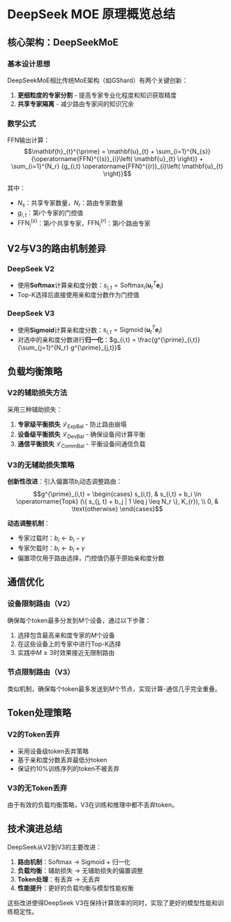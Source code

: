 # DeepSeek MOE 原理概览总结

## 核心架构：DeepSeekMoE

### 基本设计思想
DeepSeekMoE相比传统MoE架构（如GShard）有两个关键创新：
1. **更细粒度的专家分割** - 提高专家专业化程度和知识获取精度
2. **共享专家隔离** - 减少路由专家间的知识冗余

### 数学公式
FFN输出计算：
$$\mathbf{h}_{t}^{\prime} = \mathbf{u}_{t} + \sum_{i=1}^{N_{s}} {\operatorname{FFN}^{(s)}_{i}\left( \mathbf{u}_{t} \right)} + \sum_{i=1}^{N_r} {g_{i,t} \operatorname{FFN}^{(r)}_{i}\left( \mathbf{u}_{t} \right)}$$

其中：
- $N_s$：共享专家数量，$N_r$：路由专家数量
- $g_{i,t}$：第$i$个专家的门控值
- $\operatorname{FFN}^{(s)}_{i}$：第$i$个共享专家，$\operatorname{FFN}^{(r)}_{i}$：第$i$个路由专家

## V2与V3的路由机制差异

### DeepSeek V2
- 使用**Softmax**计算亲和度分数：$s_{i,t} = \operatorname{Softmax}_i \left( {\mathbf{u}_{t}}^{T} \mathbf{e}_{i} \right)$
- Top-K选择后直接使用亲和度分数作为门控值

### DeepSeek V3  
- 使用**Sigmoid**计算亲和度分数：$s_{i,t} = \operatorname{Sigmoid} \left( {\mathbf{u}_{t}}^{T} \mathbf{e}_{i} \right)$
- 对选中的亲和度分数进行**归一化**：$g_{i,t} = \frac{g^{\prime}_{i,t}}{\sum_{j=1}^{N_r} g^{\prime}_{j,t}}$

## 负载均衡策略

### V2的辅助损失方法
采用三种辅助损失：
1. **专家级平衡损失** $\mathcal{L}_{\mathrm{ExpBal}}$ - 防止路由崩塌
2. **设备级平衡损失** $\mathcal{L}_{\mathrm{DevBal}}$ - 确保设备间计算平衡
3. **通信平衡损失** $\mathcal{L}_{\mathrm{CommBal}}$ - 平衡设备间通信负载

### V3的无辅助损失策略
**创新性改进**：引入偏置项$b_i$动态调整路由：
$$g^{\prime}_{i,t} = \begin{cases} 
s_{i,t}, & s_{i,t} + b_i \in \operatorname{Topk} (\{ s_{j, t} + b_j | 1 \leq j \leq N_r \}, K_{r}), \\
0, & \text{otherwise}
\end{cases}$$

**动态调整机制**：
- 专家过载时：$b_i \leftarrow b_i - \gamma$
- 专家欠载时：$b_i \leftarrow b_i + \gamma$
- 偏置项仅用于路由选择，门控值仍基于原始亲和度分数

## 通信优化

### 设备限制路由（V2）
确保每个token最多分发到$M$个设备，通过以下步骤：
1. 选择包含最高亲和度专家的$M$个设备
2. 在这些设备上的专家中进行Top-K选择
3. 实践中$M \geq 3$时效果接近无限制路由

### 节点限制路由（V3）
类似机制，确保每个token最多发送到$M$个节点，实现计算-通信几乎完全重叠。

## Token处理策略

### V2的Token丢弃
- 采用设备级token丢弃策略
- 基于亲和度分数丢弃最低分token
- 保证约10%训练序列的token不被丢弃

### V3的无Token丢弃
由于有效的负载均衡策略，V3在训练和推理中都不丢弃token。

## 技术演进总结

DeepSeek从V2到V3的主要改进：
1. **路由机制**：Softmax → Sigmoid + 归一化
2. **负载均衡**：辅助损失 → 无辅助损失的偏置调整
3. **Token处理**：有丢弃 → 无丢弃
4. **性能提升**：更好的负载均衡与模型性能权衡

这些改进使得DeepSeek V3在保持计算效率的同时，实现了更好的模型性能和训练稳定性。